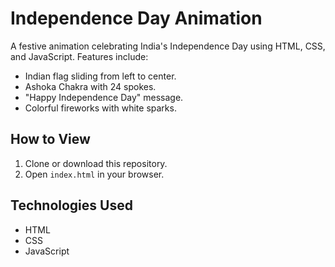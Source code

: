 # Independence Day Animation

A festive animation celebrating India's Independence Day using HTML, CSS, and JavaScript. Features include:

- Indian flag sliding from left to center.
- Ashoka Chakra with 24 spokes.
- "Happy Independence Day" message.
- Colorful fireworks with white sparks.

## How to View

1. Clone or download this repository.
2. Open `index.html` in your browser.

## Technologies Used

- HTML
- CSS
- JavaScript
